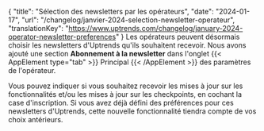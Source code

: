 {
"title": "Sélection des newsletters par les opérateurs",
"date": "2024-01-17",
"url": "/changelog/janvier-2024-selection-newsletter-operateur",
"translationKey": "https://www.uptrends.com/changelog/january-2024-operator-newsletter-preferences"
}
Les opérateurs peuvent désormais choisir les newsletters d'Uptrends qu'ils souhaitent recevoir. Nous avons ajouté une section **Abonnement à la newsletter** dans l'onglet {{< AppElement type="tab" >}} Principal {{< /AppElement >}} des paramètres de l'opérateur.

Vous pouvez indiquer si vous souhaitez recevoir les mises à jour sur les fonctionnalités et/ou les mises à jour sur les checkpoints, en cochant la case d'inscription. Si vous avez déjà défini des préférences pour ces newsletters d'Uptrends, cette nouvelle fonctionnalité tiendra compte de vos choix antérieurs.